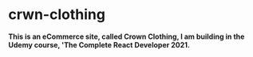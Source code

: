 # crwn-clothing

**This is an eCommerce site, called Crown Clothing, I am building in the Udemy course, 'The Complete React Developer 2021.**
